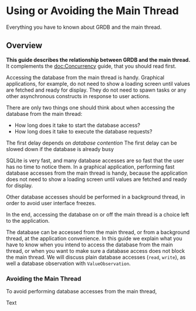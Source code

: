 # Using or Avoiding the Main Thread 

Everything you have to known about GRDB and the main thread.

## Overview

**This guide describes the relationship between GRDB and the main thread.** It complements the <doc:Concurrency> guide, that you should read first.

Accessing the database from the main thread is handy. Graphical applications, for example, do not need to show a loading screen until values are fetched and ready for display. They do not need to spawn tasks or any other asynchronous constructs in response to user actions.

There are only two things one should think about when accessing the database from the main thread:
- How long does it take to start the database access?
- How long does it take to execute the database requests?

The first delay depends on *database contention* 
The first delay can be slowed down if the database is already busy

SQLite is very fast, and many database accesses are so fast that the user has no time to notice them. In a graphical application, performing fast database accesses from the main thread is handy, because the application does not need to show a loading screen until values are fetched and ready for display.

Other database accesses should be performed in a background thread, in order to avoid user interface freezes.

In the end, accessing the database on or off the main thread is a choice left to the application.

The database can be accessed from the main thread, or from a background thread, at the application convenience. In this guide we explain what you have to know when you intend to access the database from the main thread, or when you want to make sure a database access does not block the main thread. We will discuss plain database accesses (`read`, `write`), as well a database observation with ``ValueObservation``.

### Avoiding the Main Thread

To avoid performing database accesses from the main thread,  

<!--@START_MENU_TOKEN@-->Text<!--@END_MENU_TOKEN@-->
